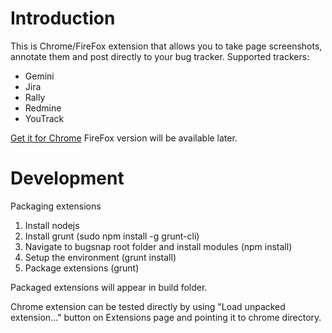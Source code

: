 # Introduction
This is Chrome/FireFox extension that allows you to take page screenshots, annotate them and post directly to your bug tracker.
Supported trackers:
* Gemini
* Jira
* Rally
* Redmine
* YouTrack

[Get it for Chrome](https://chrome.google.com/webstore/detail/bugsnap/mfodpdfcbkmkdebahlkghnegochneenh)
FireFox version will be available later.

# Development

Packaging extensions
1. Install nodejs
2. Install grunt (sudo npm install -g grunt-cli)
3. Navigate to bugsnap root folder and install modules (npm install)
4. Setup the environment (grunt install)
5. Package extensions (grunt)

Packaged extensions will appear in build folder.

Chrome extension can be tested directly by using "Load unpacked extension..."
button on Extensions page and pointing it to chrome directory.